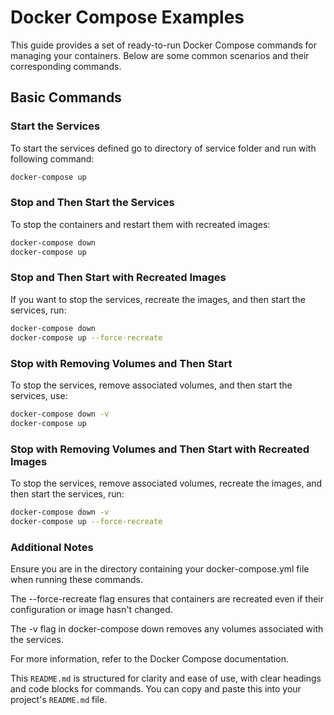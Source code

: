 # Docker Compose Examples

This guide provides a set of ready-to-run Docker Compose commands for managing your containers. Below are some common scenarios and their corresponding commands.

## Basic Commands

### Start the Services
To start the services defined go to directory of service folder and run with following command:

```bash
docker-compose up
```

### Stop and Then Start the Services
To stop the containers and restart them with recreated images:

```bash
docker-compose down
docker-compose up
```

### Stop and Then Start with Recreated Images
If you want to stop the services, recreate the images, and then start the services, run:

```bash
docker-compose down
docker-compose up --force-recreate
```

### Stop with Removing Volumes and Then Start
To stop the services, remove associated volumes, and then start the services, use:

```bash
docker-compose down -v
docker-compose up
```

### Stop with Removing Volumes and Then Start with Recreated Images
To stop the services, remove associated volumes, recreate the images, and then start the services, run:

```bash
docker-compose down -v
docker-compose up --force-recreate
```

### Additional Notes
Ensure you are in the directory containing your docker-compose.yml file when running these commands.

The --force-recreate flag ensures that containers are recreated even if their configuration or image hasn't changed.

The -v flag in docker-compose down removes any volumes associated with the services.

For more information, refer to the Docker Compose documentation.

This `README.md` is structured for clarity and ease of use, with clear headings and code blocks for commands. You can copy and paste this into your project's `README.md` file.
